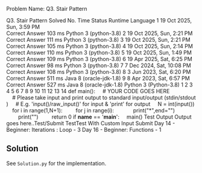 Problem Name: Q3. Stair Pattern

Q3. Stair Pattern
Solved
No.	Time	Status	Runtime	Language
1
	19 Oct 2025, Sun, 3:59 PM	
Correct Answer
	103 ms	Python 3 (python-3.8)
2
	19 Oct 2025, Sun, 2:21 PM	
Correct Answer
	111 ms	Python 3 (python-3.8)
3
	19 Oct 2025, Sun, 2:21 PM	
Correct Answer
	105 ms	Python 3 (python-3.8)
4
	19 Oct 2025, Sun, 2:14 PM	
Correct Answer
	110 ms	Python 3 (python-3.8)
5
	19 Oct 2025, Sun, 1:49 PM	
Correct Answer
	109 ms	Python 3 (python-3.8)
6
	19 Apr 2025, Sat, 6:25 PM	
Correct Answer
	98 ms	Python 3 (python-3.8)
7
	7 Dec 2024, Sat, 10:08 PM	
Correct Answer
	108 ms	Python 3 (python-3.8)
8
	3 Jun 2023, Sat, 6:20 PM	
Correct Answer
	511 ms	Java 8 (oracle-jdk-1.8)
9
	8 Apr 2023, Sat, 6:57 PM	
Correct Answer
	527 ms	Java 8 (oracle-jdk-1.8)
Python 3 (Python-3.8)
1
2
3
4
5
6
7
8
9
10
11
12
13
14
def main():
    # YOUR CODE GOES HERE
    # Please take input and print output to standard input/output (stdin/stdout)
    # E.g. 'input()/raw_input()' for input & 'print' for output
    N = int(input())
    for i in range(1,N+1):
        for j in range(i):
            print("*",end="")
        print("")    
    return 0
if __name__ == '__main__':
    main()
Test Output
Output goes here..Test/Submit
TestTest With Custom Input
Submit
Day 14 - Beginner: Iterations : Loop - 3
Day 16 - Beginner: Functions - 1

## Solution

See `Solution.py` for the implementation.